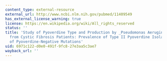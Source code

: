 ```yaml
---
content_type: external-resource
external_url: http://www.ncbi.nlm.nih.gov/pubmed/11409549
has_external_license_warning: true
license: https://en.wikipedia.org/wiki/All_rights_reserved
status: ''
title: 'Study of Pyoverdine Type and Production by _Pseudomonas Aeruginosa_ Isolated
  from Cystic Fibrosis Patients: Prevalence of Type II Pyoverdine Isolates and Accumulation
  of Pyoverdine-Negative Mutations'
uid: 6971c122-d0e0-491f-9fc8-27e3aa5c3ae7
wayback_url: ''
---
```

